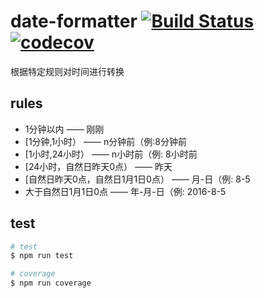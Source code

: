 # date-formatter [![Build Status](https://travis-ci.org/stop2stare/date-formatter.svg?branch=master)](https://travis-ci.org/stop2stare/date-formatter) [![codecov](https://codecov.io/gh/stop2stare/date-formatter/branch/master/graph/badge.svg)](https://codecov.io/gh/stop2stare/date-formatter)

根据特定规则对时间进行转换

## rules
* 1分钟以内 —— 刚刚
* [1分钟,1小时） —— n分钟前（例:8分钟前
* [1小时,24小时） —— n小时前（例: 8小时前
* [24小时，自然日昨天0点） —— 昨天
* [自然日昨天0点，自然日1月1日0点） —— 月-日（例: 8-5
* 大于自然日1月1日0点 —— 年-月-日（例: 2016-8-5

## test
``` sh
# test
$ npm run test

# coverage
$ npm run coverage
```